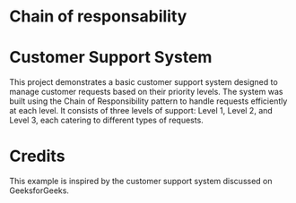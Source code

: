 # Chain of responsability

# Customer Support System

This project demonstrates a basic customer support system designed to manage customer requests based on their priority levels. The system was built using the Chain of Responsibility pattern to handle requests efficiently at each level. It consists of three levels of support: Level 1, Level 2, and Level 3, each catering to different types of requests.

# Credits

This example is inspired by the customer support system discussed on GeeksforGeeks.
